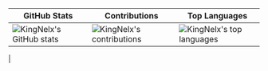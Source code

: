 | GitHub Stats | Contributions | Top Languages |
| --- | --- | --- |
| ![KingNelx's GitHub stats](https://github-readme-stats.vercel.app/api?username=KingNelx&show_icons=true&theme=radical) | ![KingNelx's contributions](https://github-readme-streak-stats.herokuapp.com/?user=KingNelx) | ![KingNelx's top languages](https://github-readme-stats.vercel.app/api/top-langs/?username=KingNelx&langs_count=7&bg_color=45,e96443,904e95&title_color=fff&text_color=fff)
 |
